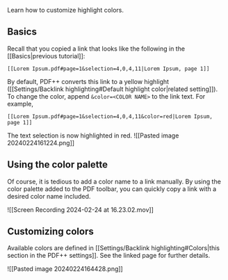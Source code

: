Learn how to customize highlight colors.

## Basics

Recall that you copied a link that looks like the following in the [[Basics|previous tutorial]]:

```
[[Lorem Ipsum.pdf#page=1&selection=4,0,4,11|Lorem Ipsum, page 1]]
```

By default, PDF++ converts this link to a yellow highlight ([[Settings/Backlink highlighting#Default highlight color|related setting]]). To change the color, append `&color=<COLOR NAME>` to the link text. For example,

```
[[Lorem Ipsum.pdf#page=1&selection=4,0,4,11&color=red|Lorem Ipsum, page 1]]
```

The text selection is now highlighted in red.
![[Pasted image 20240224161224.png]]
## Using the color palette

Of course, it is tedious to add a color name to a link manually. By using the color palette added to the PDF toolbar, you can quickly copy a link with a desired color name included.

![[Screen Recording 2024-02-24 at 16.23.02.mov]]

## Customizing colors

Available colors are defined in [[Settings/Backlink highlighting#Colors|this section in the PDF++ settings]]. See the linked page for further details.

![[Pasted image 20240224164428.png]]
